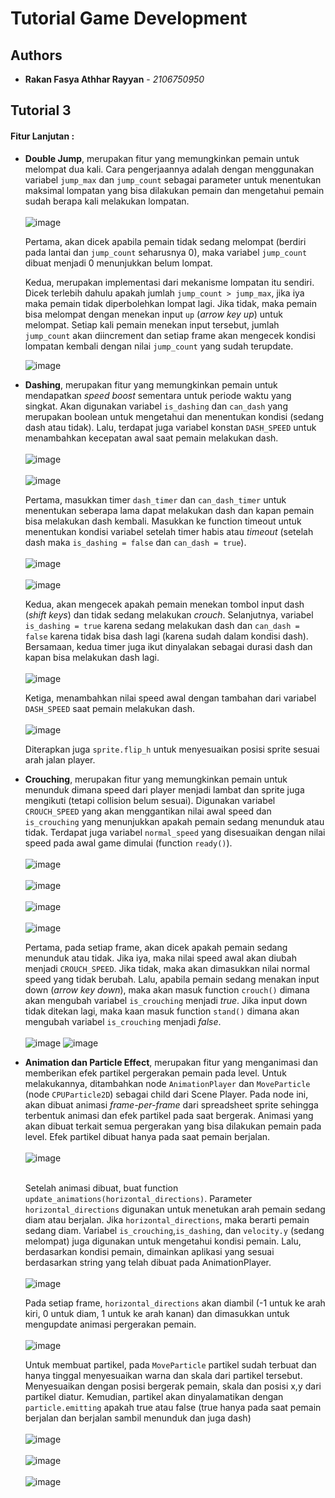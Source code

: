 # Tutorial Game Development
## Authors

* **Rakan Fasya Athhar Rayyan** - *2106750950*

## Tutorial 3

#### Fitur Lanjutan :

- **Double Jump**, merupakan fitur yang memungkinkan pemain untuk melompat dua kali. Cara pengerjaannya adalah dengan menggunakan variabel `jump_max` dan `jump_count` sebagai parameter untuk menentukan maksimal lompatan yang bisa dilakukan pemain dan mengetahui pemain sudah berapa kali melakukan lompatan.<br></br>
![image](https://github.com/HyperPulsor/tutorial-3-gamedev-csui/assets/101686378/bd79e7f6-0bce-4e99-beef-156bffd6eada)

    Pertama, akan dicek apabila pemain tidak sedang melompat (berdiri pada lantai dan `jump_count` seharusnya 0), maka variabel `jump_count` dibuat menjadi 0 menunjukkan belum lompat.

    Kedua, merupakan implementasi dari mekanisme lompatan itu sendiri. Dicek terlebih dahulu apakah jumlah `jump_count > jump_max`, jika iya maka pemain tidak diperbolehkan lompat lagi. Jika tidak, maka pemain bisa melompat dengan menekan input `up` (*arrow key up*) untuk melompat. Setiap kali pemain menekan input tersebut, jumlah `jump_count` akan diincrement dan setiap frame akan mengecek kondisi lompatan kembali dengan nilai `jump_count` yang sudah terupdate.

    ![image](https://github.com/HyperPulsor/tutorial-3-gamedev-csui/assets/101686378/cc545a71-db72-45c6-b82e-413c53580fd5)

- **Dashing**, merupakan fitur yang memungkinkan pemain untuk mendapatkan *speed boost* sementara untuk periode waktu yang singkat. Akan digunakan variabel `is_dashing` dan `can_dash` yang merupakan boolean untuk mengetahui dan menentukan kondisi (sedang dash atau tidak). Lalu, terdapat juga variabel konstan `DASH_SPEED` untuk menambahkan kecepatan awal saat pemain melakukan dash.<br></br>
![image](https://github.com/HyperPulsor/tutorial-3-gamedev-csui/assets/101686378/840eeff6-7389-40e2-a862-b7f85ed3d28c)<br></br>
![image](https://github.com/HyperPulsor/tutorial-3-gamedev-csui/assets/101686378/d2469b1f-3a67-4543-9c60-d43d9dfca915)


    Pertama, masukkan timer `dash_timer` dan `can_dash_timer` untuk menentukan seberapa lama dapat melakukan dash dan kapan pemain bisa melakukan dash kembali. Masukkan ke function timeout untuk menentukan kondisi variabel setelah timer habis atau *timeout* (setelah dash maka `is_dashing = false` dan `can_dash = true`).<br></br>
    ![image](https://github.com/HyperPulsor/tutorial-3-gamedev-csui/assets/101686378/628f02f8-110b-4b2f-bca3-14b832c70886)<br></br>
    ![image](https://github.com/HyperPulsor/tutorial-3-gamedev-csui/assets/101686378/c8d15363-1c9a-450a-9941-66db74c9ddbc)

    Kedua, akan mengecek apakah pemain menekan tombol input dash (*shift keys*) dan tidak sedang melakukan *crouch*. Selanjutnya, variabel `is_dashing = true` karena sedang melakukan dash dan `can_dash = false` karena tidak bisa dash lagi (karena sudah dalam kondisi dash). Bersamaan, kedua timer juga ikut dinyalakan sebagai durasi dash dan kapan bisa melakukan dash lagi.<br></br>
    ![image](https://github.com/HyperPulsor/tutorial-3-gamedev-csui/assets/101686378/d51290a8-fb55-4fba-9aea-c93f6d69b9ad)

    Ketiga, menambahkan nilai speed awal dengan tambahan dari variabel `DASH_SPEED` saat pemain melakukan dash.<br></br>
    ![image](https://github.com/HyperPulsor/tutorial-3-gamedev-csui/assets/101686378/613193d8-b127-49a5-bd5c-3e5e1ca67207)

    Diterapkan juga `sprite.flip_h` untuk menyesuaikan posisi sprite sesuai arah jalan player.

-  **Crouching**, merupakan fitur yang memungkinkan pemain untuk menunduk dimana speed dari player menjadi lambat dan sprite juga mengikuti (tetapi collision belum sesuai). Digunakan variabel `CROUCH_SPEED` yang akan menggantikan nilai awal speed dan `is_crouching` yang menunjukkan apakah pemain sedang menunduk atau tidak. Terdapat juga variabel `normal_speed` yang disesuaikan dengan nilai speed pada awal game dimulai (function `ready()`).<br></br>
![image](https://github.com/HyperPulsor/tutorial-3-gamedev-csui/assets/101686378/13e1b947-a4ca-4bda-a709-8e996fe93a64)<br></br>
![image](https://github.com/HyperPulsor/tutorial-3-gamedev-csui/assets/101686378/015cf007-8e09-4bfb-82bd-81b32170a9ca)<br></br>
![image](https://github.com/HyperPulsor/tutorial-3-gamedev-csui/assets/101686378/bc46f13f-56bd-4754-a13d-451328553489)<br></br>
![image](https://github.com/HyperPulsor/tutorial-3-gamedev-csui/assets/101686378/bd504183-e5b3-44a9-9ed7-77bdbc2d2496)

    Pertama, pada setiap frame, akan dicek apakah pemain sedang menunduk atau tidak. Jika iya, maka nilai speed awal akan diubah menjadi `CROUCH_SPEED`. Jika tidak, maka akan dimasukkan nilai normal speed yang tidak berubah. Lalu, apabila pemain sedang menakan input down (*arrow key down*), maka akan masuk function `crouch()` dimana akan mengubah variabel `is_crouching` menjadi *true*. Jika input down tidak ditekan lagi, maka kaan masuk function `stand()` dimana akan mengubah variabel `is_crouching` menjadi *false*.<br></br>
    ![image](https://github.com/HyperPulsor/tutorial-3-gamedev-csui/assets/101686378/091efd60-0905-4c9a-86d2-07684bb4f632)
    ![image](https://github.com/HyperPulsor/tutorial-3-gamedev-csui/assets/101686378/95e6da99-bc74-4d2f-bce4-54921e26d9ff)

- **Animation dan Particle Effect**, merupakan fitur yang menganimasi dan memberikan efek partikel pergerakan pemain pada level. Untuk melakukannya, ditambahkan node `AnimationPlayer` dan `MoveParticle` (node `CPUParticle2D`) sebagai child dari Scene Player. Pada node ini, akan dibuat animasi *frame-per-frame* dari spreadsheet sprite sehingga terbentuk animasi dan efek partikel pada saat bergerak. Animasi yang akan dibuat terkait semua pergerakan yang bisa dilakukan pemain pada level. Efek partikel dibuat hanya pada saat pemain berjalan.<br></br>
![image](https://github.com/HyperPulsor/tutorial-3-gamedev-csui/assets/101686378/26fcb777-060c-4e23-ac7e-f956c0796bc1)<br></br>

    Setelah animasi dibuat, buat function `update_animations(horizontal_directions)`. Parameter `horizontal_directions` digunakan untuk menetukan arah pemain sedang diam atau berjalan. Jika `horizontal_directions`, maka berarti pemain sedang diam. Variabel `is_crouching`,`is_dashing`, dan `velocity.y` (sedang melompat) juga digunakan untuk mengetahui kondisi pemain. Lalu, berdasarkan kondisi pemain, dimainkan aplikasi yang sesuai berdasarkan string yang telah dibuat pada AnimationPlayer.<br></br>
    ![image](https://github.com/HyperPulsor/tutorial-3-gamedev-csui/assets/101686378/1dbd6d8d-994f-42ae-abeb-d5f9d21f722c)

    Pada setiap frame, `horizontal_directions` akan diambil (-1 untuk ke arah kiri, 0 untuk diam, 1 untuk ke arah kanan) dan dimasukkan untuk mengupdate animasi pergerakan pemain. <br></br>
    ![image](https://github.com/HyperPulsor/tutorial-3-gamedev-csui/assets/101686378/cc42ea98-b066-4ffa-94d3-91798a7f8f57)

    Untuk membuat partikel, pada `MoveParticle` partikel sudah terbuat dan hanya tinggal menyesuaikan warna dan skala dari partikel tersebut. Menyesuaikan dengan posisi bergerak pemain, skala dan posisi x,y dari partikel diatur. Kemudian, partikel akan dinyalamatikan dengan `particle.emitting` apakah true atau false (true hanya pada saat pemain berjalan dan berjalan sambil menunduk dan juga dash)<br></br>
    ![image](https://github.com/HyperPulsor/tutorial-3-gamedev-csui/assets/101686378/019fc6fc-0067-49ea-bb91-9c20eefc9e20)<br></br>
    ![image](https://github.com/HyperPulsor/tutorial-3-gamedev-csui/assets/101686378/76d7ec28-0995-467d-a396-924f1355eae8)<br></br>
    ![image](https://github.com/HyperPulsor/tutorial-3-gamedev-csui/assets/101686378/08da39cb-b75d-435b-b4d9-3e3d0f7b91a6)




